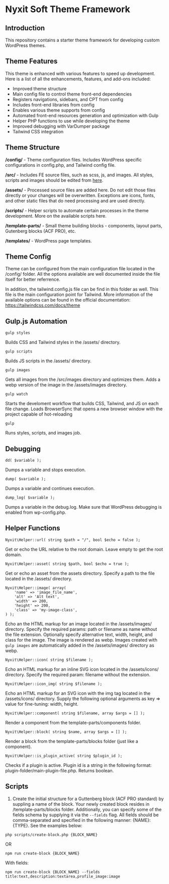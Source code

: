 # Nyxit Soft Theme Framework

## Introduction

This repository contains a starter theme framework for developing custom WordPress themes.

## Theme Features

This theme is enhanced with various features to speed up development. Here is a list of all the enhancements, features, and add-ons included:

- Improved theme structure
- Main config file to control theme front-end dependencies
- Registers navigations, sidebars, and CPT from config
- Includes front-end libraries from config
- Enables various theme supports from config
- Automated front-end resources generation and optimization with Gulp
- Helper PHP functions to use while developing the theme
- Improved debugging with VarDumper package
- Tailwind CSS integration

## Theme Structure

**/config/** - Theme configuration files. Includes WordPress specific configurations in config.php, and Tailwind config file.

**/src/** - Includes FE source files, such as scss, js, and images. All styles, scripts and images should be edited from [here](#scripts).

**/assets/** - Processed source files are added here. Do not edit those files directly or your changes will be overwritten. Exceptions are icons, fonts, and other static files that do need processing and are used directly.

**/scripts/** - Helper scripts to automate certain processes in the theme development. More on the available scripts here.

**/template-parts/** - Small theme building blocks - components, layout parts, Gutenberg blocks (ACF PRO), etc.

**/templates/** - WordPress page templates.

## Theme Config

Theme can be configured from the main configuration file located in the /config/ folder. All the options available are well documented inside the file itself for better referrence.

In addition, the tailwind.config.js file can be find in this folder as well. This file is the main configuration point for Tailwind. More information of the available options can be found in the official documentation: https://tailwindcss.com/docs/theme

## Gulp.js Automation

`gulp styles`

Builds CSS and Tailwind styles in the /assets/ directory.

`gulp scripts`

Builds JS scripts in the /assets/ directory.

`gulp images`

Gets all images from the /src/images directory and optimizes them. Adds a webp version of the image in the /assets/images directory.

`gulp watch`

Starts the develoment workflow that builds CSS, Tailwind, and JS on each file change. Loads BrowserSync that opens a new browser window with the project capable of hot-reloading

`gulp`

Runs styles, scripts, and images job.

## Debugging

`dd( $variable );`

Dumps a variable and stops execution.

`dump( $variable );`

Dumps a variable and continues execution.

`dump_log( $variable );`

Dumps a variable in the debug.log. Make sure that WordPress debugging is enabled from wp-config.php.

## Helper Functions

`Nyxit\Helper::url( string $path = "/", bool $echo = false );`

Get or echo the URL relative to the root domain. Leave empty to get the root domain.

`Nyxit\Helper::asset( string $path, bool $echo = true );`

Get or echo an asset from the assets directory. Specify a path to the file located in the /assets/ directory.

```
Nyxit\Helper::image( array(
    'name' => 'image_file_name',
    'alt' => 'Alt text',
    'width' => 200,
    'height' => 200,
    'class' => 'my-image-class',
) );
```

Echo an the HTML markup for an image located in the /assets/images/ directory. Specify the required params: path or filename as name without the file extension. Optionally specify alternative text, width, height, and class for the image. The image is rendered as webp. Images created with `gulp images` are automatically added in the /assets/images/ directory as webp.

`Nyxit\Helper::icon( string $filename );`

Echo an HTML markup for an inline SVG icon located in the /assets/icons/ directory. Specify the required param: filename without the extension.

`Nyxit\Helper::icon_img( string $filename );`

Echo an HTML markup for an SVG icon with the img tag located in the /assets/icons/ directory. Supply the following optional arguments as key => value for fine-tuning: width, height.

`Nyxit\Helper::component( string $filename, array $args = [] );`

Render a component from the template-parts/components folder.

`Nyxit\Helper::block( string $name, array $args = [] );`

Render a block from the template-parts/blocks folder (just like a component).

`Nyxit\Helper::is_plugin_active( string $plugin_id );`

Checks if a plugin is active. Plugin id is a string in the following format: plugin-folder/main-plugin-file.php. Returns boolean.

## <a name="scripts"></a>Scripts

1. Create the initial structure for a Guttenberg block (ACF PRO standard) by suppling a name of the block. Your newly created block resides in /template-parts/blocks folder. Additionally, you can specify some of the fields schema by supplying it via the `--fields` flag. All fields should be comma-separated and specified in the following manner: {NAME}:{TYPE}. See the examples below:

`php scripts/create-block.php {BLOCK_NAME}`

OR

`npm run create-block {BLOCK_NAME}`

With fields:

`npm run create-block {BLOCK_NAME} --fields title:text,description:textarea,profile_image:image`
